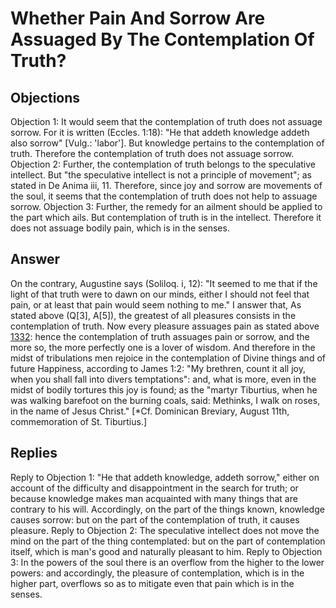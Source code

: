 # Whether Pain And Sorrow Are Assuaged By The Contemplation Of Truth?
## Objections
Objection 1: It would seem that the contemplation of truth does not assuage sorrow. For it is written (Eccles. 1:18): "He that addeth knowledge addeth also sorrow" [Vulg.: 'labor']. But knowledge pertains to the contemplation of truth. Therefore the contemplation of truth does not assuage sorrow.
Objection 2: Further, the contemplation of truth belongs to the speculative intellect. But "the speculative intellect is not a principle of movement"; as stated in De Anima iii, 11. Therefore, since joy and sorrow are movements of the soul, it seems that the contemplation of truth does not help to assuage sorrow.
Objection 3: Further, the remedy for an ailment should be applied to the part which ails. But contemplation of truth is in the intellect. Therefore it does not assuage bodily pain, which is in the senses.
## Answer
On the contrary, Augustine says (Soliloq. i, 12): "It seemed to me that if the light of that truth were to dawn on our minds, either I should not feel that pain, or at least that pain would seem nothing to me."
I answer that, As stated above (Q[3], A[5]), the greatest of all pleasures consists in the contemplation of truth. Now every pleasure assuages pain as stated above [1332](A[1]): hence the contemplation of truth assuages pain or sorrow, and the more so, the more perfectly one is a lover of wisdom. And therefore in the midst of tribulations men rejoice in the contemplation of Divine things and of future Happiness, according to James 1:2: "My brethren, count it all joy, when you shall fall into divers temptations": and, what is more, even in the midst of bodily tortures this joy is found; as the "martyr Tiburtius, when he was walking barefoot on the burning coals, said: Methinks, I walk on roses, in the name of Jesus Christ." [*Cf. Dominican Breviary, August 11th, commemoration of St. Tiburtius.]
## Replies
Reply to Objection 1: "He that addeth knowledge, addeth sorrow," either on account of the difficulty and disappointment in the search for truth; or because knowledge makes man acquainted with many things that are contrary to his will. Accordingly, on the part of the things known, knowledge causes sorrow: but on the part of the contemplation of truth, it causes pleasure.
Reply to Objection 2: The speculative intellect does not move the mind on the part of the thing contemplated: but on the part of contemplation itself, which is man's good and naturally pleasant to him.
Reply to Objection 3: In the powers of the soul there is an overflow from the higher to the lower powers: and accordingly, the pleasure of contemplation, which is in the higher part, overflows so as to mitigate even that pain which is in the senses.